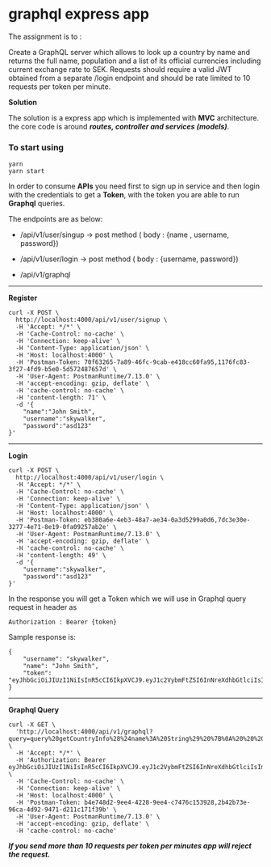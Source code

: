 # graphql express app

The assignment is to :

Create a GraphQL server which allows to look up a country by name and
returns the full name, population and a list of its official
currencies including current exchange rate to SEK. Requests should
require a valid JWT obtained from a separate /login endpoint and
should be rate limited to 10 requests per token per minute.

**Solution**

The solution is a express app which is implemented with **MVC** architecture. the core code is around **_routes, controller and services (models)_**.

### To start using

```
yarn
yarn start
```

In order to consume **APIs** you need first to sign up in service and then login with the credentials to get a **Token**, with the token you are able to run **Graphql** queries.

The endpoints are as below:

- /api/v1/user/singup -> post method ( body : {name , username, password})

- /api/v1/user/login -> post method ( body : {username, password})

- /api/v1/graphql 

------------

**Register**
```
curl -X POST \
  http://localhost:4000/api/v1/user/signup \
  -H 'Accept: */*' \
  -H 'Cache-Control: no-cache' \
  -H 'Connection: keep-alive' \
  -H 'Content-Type: application/json' \
  -H 'Host: localhost:4000' \
  -H 'Postman-Token: 70f63265-7a89-46fc-9cab-e418cc60fa95,1176fc83-3f27-4fd9-b5e0-5d572487657d' \
  -H 'User-Agent: PostmanRuntime/7.13.0' \
  -H 'accept-encoding: gzip, deflate' \
  -H 'cache-control: no-cache' \
  -H 'content-length: 71' \
  -d '{
	"name":"John Smith",
	"username":"skywalker",
	"password":"asd123"
}'
```

----------------
**Login**
```
curl -X POST \
  http://localhost:4000/api/v1/user/login \
  -H 'Accept: */*' \
  -H 'Cache-Control: no-cache' \
  -H 'Connection: keep-alive' \
  -H 'Content-Type: application/json' \
  -H 'Host: localhost:4000' \
  -H 'Postman-Token: eb380a6e-4eb3-48a7-ae34-0a3d5299a0d6,7dc3e30e-3277-4e71-8e19-0fa09257ab2e' \
  -H 'User-Agent: PostmanRuntime/7.13.0' \
  -H 'accept-encoding: gzip, deflate' \
  -H 'cache-control: no-cache' \
  -H 'content-length: 49' \
  -d '{
	"username":"skywalker",
	"password":"asd123"
}'
```

In the response you will get a Token which we will use in Graphql query request in header as 

`Authorization : Bearer {token}`

Sample response is: 
```
{
    "username": "skywalker",
    "name": "John Smith",
    "token": "eyJhbGciOiJIUzI1NiIsInR5cCI6IkpXVCJ9.eyJ1c2VybmFtZSI6InNreXdhbGtlciIsImlhdCI6MTU2MDEyMTQzMX0.pChgYyRumZXBbb_rdIyPEwRTiRJU1GotbOPDBOQXoKM"
}
```
-------------
**Graphql Query**

```
curl -X GET \
  'http://localhost:4000/api/v1/graphql?query=query%20getCountryInfo%28%24name%3A%20String%29%20%7B%0A%20%20%20%20country%28name%3A%20%24name%29%7B%0A%20%20%20%20name%2C%0A%20%20%20%20population%2C%0A%20%20%20%20currencies%20%7B%0A%20%20%20%20%20%20code%0A%20%20%20%20%20%20name%0A%20%20%20%20%20%20symbol%0A%20%20%20%20%20%20sekRate%0A%20%20%20%20%7D%0A%20%20%7D%20%0A%7D&variables=%7B%0A%20%20%22name%22%3A%20%22denmark%22%0A%7D&operationName=getCountryInfo' \
  -H 'Accept: */*' \
  -H 'Authorization: Bearer eyJhbGciOiJIUzI1NiIsInR5cCI6IkpXVCJ9.eyJ1c2VybmFtZSI6InNreXdhbGtlciIsImlhdCI6MTU2MDEyMTQzMX0.pChgYyRumZXBbb_rdIyPEwRTiRJU1GotbOPDBOQXoKM' \
  -H 'Cache-Control: no-cache' \
  -H 'Connection: keep-alive' \
  -H 'Host: localhost:4000' \
  -H 'Postman-Token: b4e748d2-9ee4-4228-9ee4-c7476c153928,2b42b73e-96ca-4d92-9471-d211c171f39b' \
  -H 'User-Agent: PostmanRuntime/7.13.0' \
  -H 'accept-encoding: gzip, deflate' \
  -H 'cache-control: no-cache'
```

***If you send more than 10 requests per token per minutes app will reject the request.***